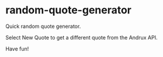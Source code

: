 # random-quote-generator

Quick random quote generator. 

Select New Quote to get a different quote from the Andrux API. 

Have fun!
